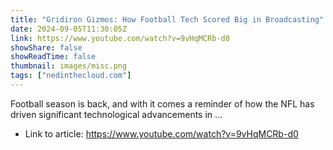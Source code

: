 ```yaml
---
title: "Gridiron Gizmos: How Football Tech Scored Big in Broadcasting"
date: 2024-09-05T11:30:05Z
link: https://www.youtube.com/watch?v=9vHqMCRb-d0
showShare: false
showReadTime: false
thumbnail: images/misc.png
tags: ["nedinthecloud.com"]
---
```

Football season is back, and with it comes a reminder of how the NFL has driven significant technological advancements in ...

- Link to article: https://www.youtube.com/watch?v=9vHqMCRb-d0